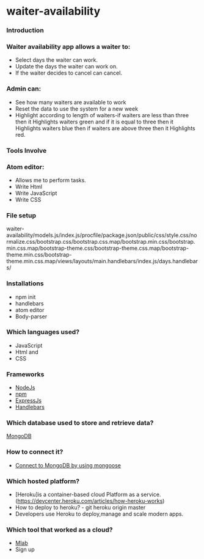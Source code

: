 # waiter-availability

### Introduction

### Waiter availability app allows a waiter to:

- Select days the waiter can work.
- Update the days the waiter can work on.
- If the waiter decides to cancel can cancel.

### Admin can:

- See how many waiters are available to work
- Reset the data to use the system for a new week
- Highlight according to length of waiters-if waiters are less than three then
 it Highlights waiters green and if it is equal to three then it Highlights waiters blue then
  if waiters are above three then it Highlights red.

### Tools Involve

### Atom editor:
- Allows me to perform tasks.
- Write Html
- Write JavaScript
- Write CSS

### File setup

waiter-availability/models.js/index.js/procfile/package.json/public/css/style.css/normalize.css/bootstrap.css/bootstrap.css.map/bootstrap.min.css/bootstrap.min.css.map/bootstrap-theme.css/bootstrap-theme.css.map/bootstrap-theme.min.css/bootstrap-theme.min.css.map/views/layouts/main.handlebars/index.js/days.handlebars/

### Installations
- npm init
- handlebars
- atom editor
- Body-parser

### Which languages used?

- JavaScript
- Html and
- CSS

### Frameworks

- [NodeJs](https://www.digitalocean.com/community/tutorials/how-to-install-node-js-on-ubuntu-16-04)
- [npm](https://docs.npmjs.com/getting-started/using-a-package.json)
- [ExpressJs](http://expressjs.com/en/starter/installing.html)
- [Handlebars](https://www.npmjs.com/package/view-engine-handlebars)


### Which database used to store and retrieve data?

[MongoDB](https://www.mongodb.com/)

### How to connect it?

- [Connect to MongoDB by using mongoose](https://scotch.io/tutorials/using-mongoosejs-in-node-js-and-mongodb-applications)

### Which hosted platform?

- [Heroku]is a container-based cloud Platform as a service.(https://devcenter.heroku.com/articles/how-heroku-works)
- How to deploy to heroku?
      - git heroku origin master
- Developers use Heroku to deploy,manage and scale modern apps.

### Which tool that worked as a cloud?
- [Mlab](https://mlab.com/)
- Sign up
